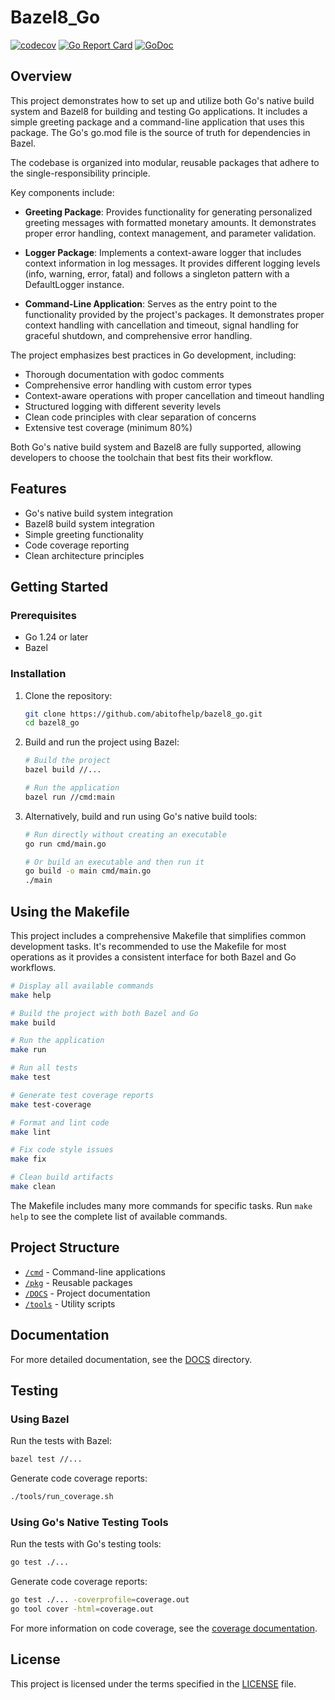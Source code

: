 # Bazel8_Go

[![codecov](https://codecov.io/gh/abitofhelp/bazel8_go/graph/badge.svg)](https://codecov.io/gh/abitofhelp/bazel8_go)
[![Go Report Card](https://goreportcard.com/badge/github.com/abitofhelp/bazel8_go)](https://goreportcard.com/report/github.com/abitofhelp/bazel8_go)
[![GoDoc](https://godoc.org/github.com/abitofhelp/bazel8_go?status.svg)](https://godoc.org/github.com/abitofhelp/bazel8_go)

## Overview

This project demonstrates how to set up and utilize both Go's native build system and Bazel8 for building and testing Go applications. It includes a simple greeting package and a command-line application that uses this package. The Go's go.mod file is the source of truth for dependencies in Bazel.

The codebase is organized into modular, reusable packages that adhere to the single-responsibility principle.

Key components include:

- **Greeting Package**: Provides functionality for generating personalized greeting messages with formatted monetary amounts. It demonstrates proper error handling, context management, and parameter validation.

- **Logger Package**: Implements a context-aware logger that includes context information in log messages. It provides different logging levels (info, warning, error, fatal) and follows a singleton pattern with a DefaultLogger instance.

- **Command-Line Application**: Serves as the entry point to the functionality provided by the project's packages. It demonstrates proper context handling with cancellation and timeout, signal handling for graceful shutdown, and comprehensive error handling.

The project emphasizes best practices in Go development, including:

- Thorough documentation with godoc comments
- Comprehensive error handling with custom error types
- Context-aware operations with proper cancellation and timeout handling
- Structured logging with different severity levels
- Clean code principles with clear separation of concerns
- Extensive test coverage (minimum 80%)

Both Go's native build system and Bazel8 are fully supported, allowing developers to choose the toolchain that best fits their workflow.

## Features

- Go's native build system integration
- Bazel8 build system integration
- Simple greeting functionality
- Code coverage reporting
- Clean architecture principles

## Getting Started

### Prerequisites

- Go 1.24 or later
- Bazel

### Installation

1. Clone the repository:
   ```bash
   git clone https://github.com/abitofhelp/bazel8_go.git
   cd bazel8_go
   ```

2. Build and run the project using Bazel:
   ```bash
   # Build the project
   bazel build //...
   
   # Run the application
   bazel run //cmd:main
   ```

3. Alternatively, build and run using Go's native build tools:
   ```bash
   # Run directly without creating an executable
   go run cmd/main.go
   
   # Or build an executable and then run it
   go build -o main cmd/main.go
   ./main
   ```

## Using the Makefile

This project includes a comprehensive Makefile that simplifies common development tasks. It's recommended to use the Makefile for most operations as it provides a consistent interface for both Bazel and Go workflows.

```bash
# Display all available commands
make help

# Build the project with both Bazel and Go
make build

# Run the application
make run

# Run all tests
make test

# Generate test coverage reports
make test-coverage

# Format and lint code
make lint

# Fix code style issues
make fix

# Clean build artifacts
make clean
```

The Makefile includes many more commands for specific tasks. Run `make help` to see the complete list of available commands.

## Project Structure

- [`/cmd`](./cmd/README.md) - Command-line applications
- [`/pkg`](./pkg/README.md) - Reusable packages
- [`/DOCS`](./DOCS/README.md) - Project documentation
- [`/tools`](./tools/README.md) - Utility scripts

## Documentation

For more detailed documentation, see the [DOCS](./DOCS/README.md) directory.

## Testing

### Using Bazel

Run the tests with Bazel:

```bash
bazel test //...
```

Generate code coverage reports:

```bash
./tools/run_coverage.sh
```

### Using Go's Native Testing Tools

Run the tests with Go's testing tools:

```bash
go test ./...
```

Generate code coverage reports:

```bash
go test ./... -coverprofile=coverage.out
go tool cover -html=coverage.out
```

For more information on code coverage, see the [coverage documentation](./DOCS/COVERAGE.md).

## License

This project is licensed under the terms specified in the [LICENSE](./LICENSE) file.
